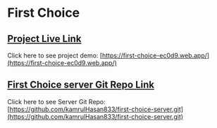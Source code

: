 # First Choice

## [Project Live Link](https://first-choice-ec0d9.web.app/)

Click here to see project demo: [https://first-choice-ec0d9.web.app/](https://first-choice-ec0d9.web.app/)

## [First Choice server Git Repo Link](https://github.com/kamrulHasan833/unity-mates-server.git)

Click here to see Server Git Repo: [https://github.com/kamrulHasan833/first-choice-server.git](https://github.com/kamrulHasan833/first-choice-server.git)
